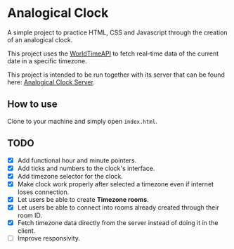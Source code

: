 # Analogical Clock

A simple project to practice HTML, CSS and Javascript through the creation of an analogical clock.

This project uses the [WorldTimeAPI](https://worldtimeapi.org/) to fetch real-time data of the current date in a specific timezone.

This project is intended to be run together with its server that can be found here: [Analogical Clock Server](https://github.com/julianocts98/analogical-clock-server).

## How to use

Clone to your machine and simply open `index.html`.

## TODO

- [x] Add functional hour and minute pointers.
- [x] Add ticks and numbers to the clock's interface.
- [x] Add timezone selector for the clock.
- [x] Make clock work properly after selected a timezone even if internet loses connection.
- [x] Let users be able to create **Timezone rooms**.
- [x] Let users be able to connect into rooms already created through their room ID.
- [x] Fetch timezone data directly from the server instead of doing it in the client.
- [ ] Improve responsivity.
